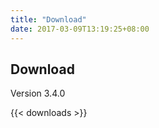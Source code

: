 ```yaml
---
title: "Download"
date: 2017-03-09T13:19:25+08:00
---
```

## Download

Version 3.4.0

{{< downloads >}}
